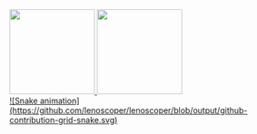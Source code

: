  <div>
  <a href="https://github.com/lenoscoper">
  <img height="150em" src="https://github-readme-stats.vercel.app/api?username=lenoscoper&show_icons=true&include_all_commits=true&count_private=true"/>
  <img height="150em" src="https://github-readme-stats.vercel.app/api/top-langs/?username=lenoscoper&layout=compact&langs_count=7"/>
</div>

<div>
 ![Snake animation](https://github.com/lenoscoper/lenoscoper/blob/output/github-contribution-grid-snake.svg)
</div>
<!---
lenoscoper/lenoscoper is a ✨ special ✨ repository because its `README.md` (this file) appears on your GitHub profile.
You can click the Preview link to take a look at your changes.
--->
